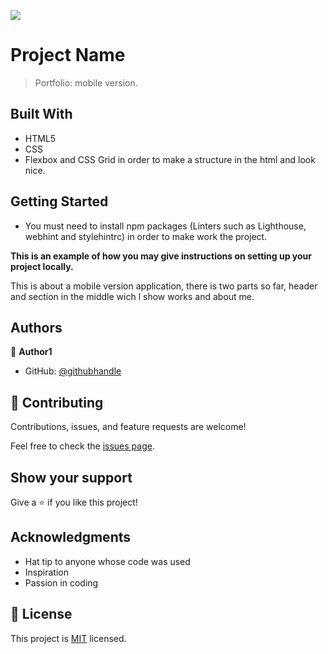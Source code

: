 ![](https://img.shields.io/badge/Microverse-blueviolet)

# Project Name

> Portfolio: mobile version.


## Built With

- HTML5
- CSS
- Flexbox and CSS Grid in order to make a structure in the html and look nice.

## Getting Started

- You must need to install npm packages (Linters such as Lighthouse, webhint and stylehintrc) in order to make work the project.

**This is an example of how you may give instructions on setting up your project locally.**

This is about a mobile version application, there is two parts so far, header and section in the middle wich l show works and about me.

## Authors

👤 **Author1**

- GitHub: [@githubhandle](https://github.com/armandocomellas1)

## 🤝 Contributing

Contributions, issues, and feature requests are welcome!

Feel free to check the [issues page](../../issues/).

## Show your support

Give a ⭐️ if you like this project!

## Acknowledgments

- Hat tip to anyone whose code was used
- Inspiration
- Passion in coding

## 📝 License

This project is [MIT](./MIT.md) licensed.